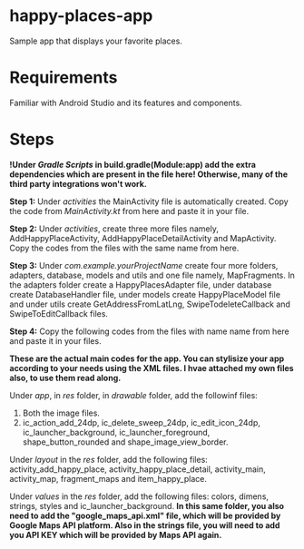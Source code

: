 # happy-places-app
Sample app that displays your favorite places.
# Requirements
Familiar with Android Studio and its features and components.
# Steps
**!Under _Gradle Scripts_ in build.gradle(Module:app) add the extra dependencies which are present in the file here! Otherwise, many of the third party integrations won't work.**

**Step 1:** Under _activities_ the MainActivity file is automatically created. Copy the code from _MainActivity.kt_ from here and paste it in your file.

**Step 2:** Under _activities_, create three more files namely, AddHappyPlaceActivity, AddHappyPlaceDetailActivity and MapActivity. Copy the codes from the files with the same name from here.

**Step 3:** Under _com.example.yourProjectName_ create four more folders, adapters, database, models and utils and one file namely, MapFragments. In the adapters folder create a HappyPlacesAdapter file, under database create DatabaseHandler file, under models create HappyPlaceModel file and under utils create GetAddressFromLatLng, SwipeTodeleteCallback and SwipeToEditCallback files.

**Step 4:** Copy the following codes from the files with name name from here and paste it in your files.

**These are the actual main codes for the app. You can stylisize your app according to your needs using the XML files. I hvae attached my own files also, to use them read along.**

Under _app_, in _res_ folder, in _drawable_ folder, add the followinf files:

1. Both the image files.
2. ic_action_add_24dp, ic_delete_sweep_24dp, ic_edit_icon_24dp, ic_launcher_background, ic_launcher_foreground, shape_button_rounded and shape_image_view_border.

Under _layout_ in the _res_ folder, add the following files: activity_add_happy_place, activity_happy_place_detail, activity_main, activity_map, fragment_maps and item_happy_place.

Under _values_ in the _res_ folder, add the following files: colors, dimens, strings, styles and ic_launcher_background. **In this same folder, you also need to add the "google_maps_api.xml" file, which will be provided by Google Maps API platform. Also in the strings file, you will need to add you API KEY which will be provided by Maps API again.**
